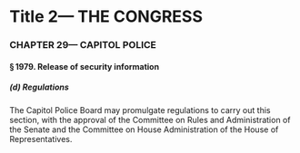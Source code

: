 
# Title 2— THE CONGRESS
### CHAPTER 29— CAPITOL POLICE
#### § 1979. Release of security information
##### (d) Regulations

The Capitol Police Board may promulgate regulations to carry out this section, with the approval of the Committee on Rules and Administration of the Senate and the Committee on House Administration of the House of Representatives.
